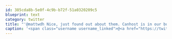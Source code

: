 ```yaml
---
id: 385cda8b-5e0f-4c9b-b72f-51a0320209c5
blueprint: text
category: twitter
title: "'@mattwdh Nice, just found out about them. Canhost is in our building so I quite enjoy supporting them :)"
caption: '<span class="username username_linked">@<a href="https://twitter.com/mattwdh" title="Matt Helm">mattwdh</a></span> Nice, just found out about them. Canhost is in our building so I quite enjoy supporting them :)'
---
```

